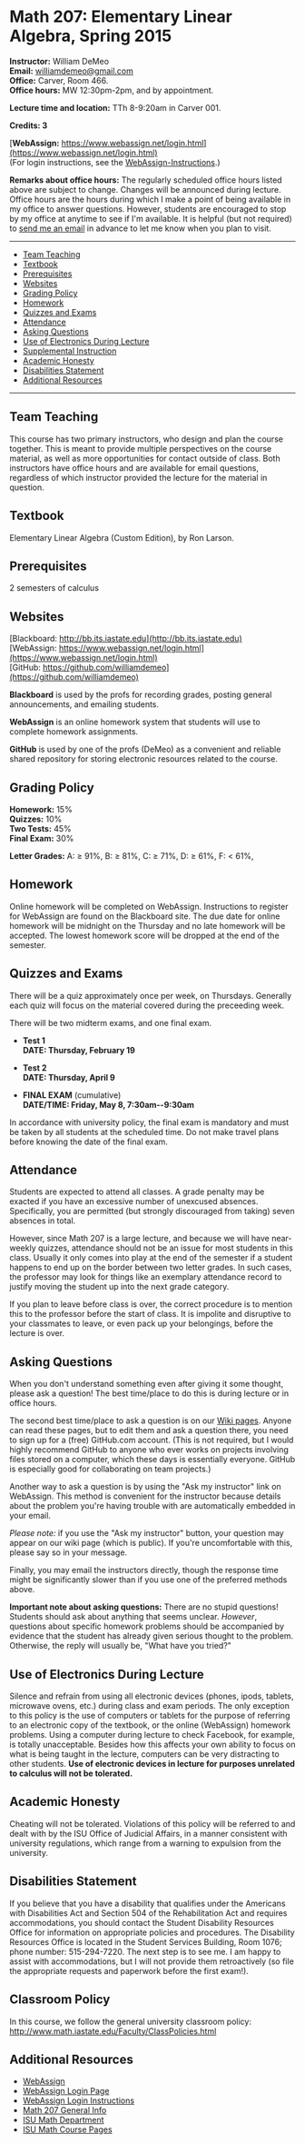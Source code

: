 Math 207: Elementary Linear Algebra, Spring 2015
================================================

**Instructor:**  William DeMeo  
**Email:** [williamdemeo@gmail.com](mailto:williamdemeo@gmail.com)  
**Office:** Carver, Room 466.  
**Office hours:** MW 12:30pm-2pm, and by appointment.  

**Lecture time and location:** TTh 8-9:20am in Carver 001.

**Credits: 3**

<!-- **Course Webpage:** http://github.com/williamdemeo/Math207-Spring2015 -->

[**WebAssign:** https://www.webassign.net/login.html](https://www.webassign.net/login.html)  
(For login instructions, see the [WebAssign-Instructions](http://htmlpreview.github.io/?https://github.com/williamdemeo/Math207-Spring2015/blob/master/WebAssign-Instructions.html).)

**Remarks about office hours:**
The regularly scheduled office hours listed above are subject to change.
Changes will be announced during lecture. Office hours are the hours during
which I make a point of being available in my office to answer questions.
However, students are encouraged to stop by my office at anytime to see if I'm
available. It is helpful (but not required) to [send me an email](mailto:williamdemeo@gmail.com)
in advance to let me know when you plan to visit.


----------------------------------------------------------------------------------
- [Team Teaching](#team-teaching)
- [Textbook](#textbook)
- [Prerequisites](#prerequisites)
- [Websites](#websites)
- [Grading Policy](#grading-policy)
- [Homework](#homework)
- [Quizzes and Exams](#quizzes-and-exams)
- [Attendance](#attendance)
- [Asking Questions](#asking-questions)
- [Use of Electronics During Lecture](#use-of-electronics-during-lecture)
- [Supplemental Instruction](#supplemental-instruction)
- [Academic Honesty](#academic-honesty)
- [Disabilities Statement](#disabilities-statement)
- [Additional Resources](#additional-resources)

-----------------------------------------------------------------------------------

Team Teaching
--------------
This course has two primary instructors, who design and plan the course
together. This is meant to provide multiple perspectives on the course material, as well
as more opportunities for contact outside of class. Both instructors have office hours and
are available for email questions, regardless of which instructor provided the lecture for the
material in question.

Textbook
--------
Elementary Linear Algebra (Custom Edition), by Ron Larson.

Prerequisites
-------------
2 semesters of calculus

Websites
--------
[Blackboard: http://bb.its.iastate.edu](http://bb.its.iastate.edu)  
[WebAssign: https://www.webassign.net/login.html](https://www.webassign.net/login.html)  
[GitHub: https://github.com/williamdemeo](https://github.com/williamdemeo)

**Blackboard** is used by the profs for recording grades, posting general
announcements, and emailing students.

**WebAssign** is an online homework system that students will use to complete
homework assignments.

**GitHub** is used by one of the profs (DeMeo) as a convenient and reliable
  shared repository for storing electronic resources related to the course. 

Grading Policy
--------------
**Homework:** 15%  
**Quizzes:** 10%  
**Two Tests:** 45%  
**Final Exam:** 30%

**Letter Grades:** A: ≥ 91%, B: ≥ 81%, C: ≥ 71%, D: ≥ 61%, F: < 61%,

Homework
--------
Online homework will be completed on WebAssign. Instructions to register
for WebAssign are found on the Blackboard site. The due date for online homework will be
midnight on the Thursday and no late homework will be accepted. The lowest homework
score will be dropped at the end of the semester.

Quizzes and Exams
-----------------
There will be a quiz approximately once per week, on Thursdays.  Generally each quiz
will focus on the material covered during the preceeding week.

There will be two midterm exams, and one final exam.

+ **Test 1**  
**DATE: Thursday, February 19**  
  
+ **Test 2**  
**DATE: Thursday, April 9**  

+ **FINAL EXAM** (cumulative)  
**DATE/TIME: Friday, May 8, 7:30am--9:30am**

In accordance with university policy, the final exam is mandatory and must be
taken by all students at the scheduled time. Do not make travel plans before
knowing the date of the final exam.

Attendance
----------
Students are expected to attend all classes.
A grade penalty may be exacted if you have an excessive number of unexcused absences.
Specifically, you are permitted (but strongly discouraged from taking) seven
absences in total. 

However, since Math 207 is a large lecture, and because we will have near-weekly
quizzes, attendance should not be an issue for most students in this class.
Usually it only comes into play at the end of the semester if a student happens
to end up on the border between two letter grades.  In such cases, the professor
may look for things like an exemplary attendance record to justify moving the
student up into the next grade category. 

If you plan to leave before class is over, the correct procedure is to mention
this to the professor before the start of class. It is impolite and disruptive
to your classmates to leave, or even pack up your belongings, before the lecture
is over.


Asking Questions
----------------
When you don't understand something even after giving it some thought,
please ask a question!  The best time/place to do this is during lecture or in
office hours. 

The second best time/place to ask a question is on our
[Wiki pages](https://github.com/williamdemeo/Math207-Spring2015/wiki).  Anyone
can read these pages, but to edit them and ask a question there, you need to
sign up for a (free) GitHub.com account. (This is not required, but I would
highly recommend GitHub to anyone who ever works on projects involving files
stored on a computer, which these days is essentially everyone.  GitHub is
especially good for collaborating on team projects.)

Another way to ask a question is by using the "Ask my instructor" link on
WebAssign. This method is convenient for the instructor because
details about the problem you're having trouble with are automatically embedded
in your email.

*Please note:* if you use the "Ask my instructor" button, your
question may appear on our wiki page (which is public).  If you're
uncomfortable with this, please say so in your message.

Finally, you may email the instructors directly, though the response
time might be significantly slower than if you use one of the preferred methods
above. 

**Important note about asking questions:** 
There are no stupid questions!  Students should ask about anything that seems
unclear. *However*, questions about specific homework problems should be
accompanied by evidence that the student has already given serious thought to
the problem.  Otherwise, the reply will usually be, "What have you tried?"

Use of Electronics During Lecture
---------------------------------
Silence and refrain from using all electronic devices (phones, ipods, tablets,
microwave ovens, etc.) during class and exam periods.  The only exception to
this policy is the use of computers or tablets for the purpose of referring to
an electronic copy of the textbook, or the online (WebAssign) homework
problems. Using a computer during lecture to check Facebook, for
example, is totally unacceptable. Besides how this affects your own ability to
focus on what is being taught in the lecture, computers can be very distracting 
to other students. **Use of electronic devices in lecture for purposes unrelated
to calculus will not be tolerated.**

Academic Honesty
----------------
Cheating will not be tolerated. Violations of this policy will be referred to
and dealt with by the ISU Office of Judicial Affairs, in a  manner consistent
with university regulations, which range from a warning to expulsion from the
university.


Disabilities Statement
----------------------
If you believe that you have a disability that qualifies under the
Americans with Disabilities Act and Section 504 of the Rehabilitation
Act and requires accommodations, you should contact the Student Disability
Resources Office for information on appropriate policies and procedures. 
The Disability Resources Office is located in the Student Services
Building, Room 1076; phone number: 515-294-7220. The next step is to
see me. I am happy to assist with accommodations, but I will not
provide them retroactively (so file the appropriate requests and paperwork 
before the first exam!).

Classroom Policy
----------------
In this course, we follow the general university classroom policy: http://www.math.iastate.edu/Faculty/ClassPolicies.html

Additional Resources
--------------------
+ [WebAssign](https://www.webassign.net/login.html)
+ [WebAssign Login Page](https://www.webassign.net/login.html)
+ [WebAssign Login Instructions](http://htmlpreview.github.io/?https://github.com/williamdemeo/Math207-Spring2015/blob/master/WebAssign-Instructions.html)
+ [Math 207 General Info](http://orion.math.iastate.edu/dept/CoursePages/207/)
+ [ISU Math Department](http://www.math.iastate.edu/)
+ [ISU Math Course Pages](http://www.math.iastate.edu/Directories/CoursePages.html)
  

